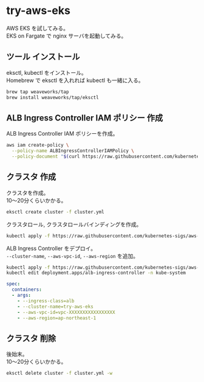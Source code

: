 # try-aws-eks

AWS EKS を試してみる。  
EKS on Fargate で nginx サーバを起動してみる。  

## ツール インストール

eksctl, kubectl をインストール。  
Homebrew で eksctl を入れれば kubectl も一緒に入る。  

```sh
brew tap weaveworks/tap
brew install weaveworks/tap/eksctl
```

## ALB Ingress Controller IAM ポリシー 作成

ALB Ingress Controller IAM ポリシーを作成。  

```sh
aws iam create-policy \
  --policy-name ALBIngressControllerIAMPolicy \
  --policy-document "$(curl https://raw.githubusercontent.com/kubernetes-sigs/aws-alb-ingress-controller/v1.1.4/docs/examples/iam-policy.json)"
```

## クラスタ 作成

クラスタを作成。  
10〜20分くらいかかる。  

```sh
eksctl create cluster -f cluster.yml
```

クラスタロール, クラスタロールバインディングを作成。  

```sh
kubectl apply -f https://raw.githubusercontent.com/kubernetes-sigs/aws-alb-ingress-controller/v1.1.4/docs/examples/rbac-role.yaml
```

ALB Ingress Controller をデプロイ。  
`--cluster-name`, `--aws-vpc-id`, `--aws-region` を追加。  

```sh
kubectl apply -f https://raw.githubusercontent.com/kubernetes-sigs/aws-alb-ingress-controller/v1.1.4/docs/examples/alb-ingress-controller.yaml
kubectl edit deployment.apps/alb-ingress-controller -n kube-system
```

```yml
spec:
  containers:
  - args:
    - --ingress-class=alb
    - --cluster-name=try-aws-eks
    - --aws-vpc-id=vpc-XXXXXXXXXXXXXXXXX
    - --aws-region=ap-northeast-1
```

## クラスタ 削除

後始末。  
10〜20分くらいかかる。  

```sh
eksctl delete cluster -f cluster.yml -w
```
